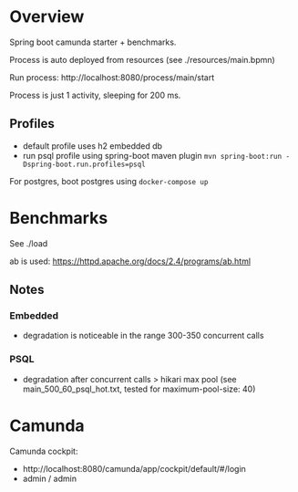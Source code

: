 # Overview

Spring boot camunda starter + benchmarks.

Process is auto deployed from resources (see ./resources/main.bpmn)

Run process: http://localhost:8080/process/main/start

Process is just 1 activity, sleeping for 200 ms.

## Profiles
- default profile uses h2 embedded db
- run psql profile using spring-boot maven plugin ```mvn spring-boot:run -Dspring-boot.run.profiles=psql```

For postgres, boot postgres using ```docker-compose up```

# Benchmarks
See ./load

ab is used:
https://httpd.apache.org/docs/2.4/programs/ab.html

## Notes
### Embedded
- degradation is noticeable in the range 300-350 concurrent calls 

### PSQL
- degradation after concurrent calls > hikari max pool (see main_500_60_psql_hot.txt, tested for maximum-pool-size: 40)

# Camunda
Camunda cockpit:
- http://localhost:8080/camunda/app/cockpit/default/#/login
- admin / admin